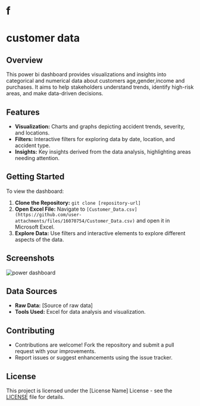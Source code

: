 # f
# customer data

## Overview
This power bi dashboard provides visualizations and insights into categorical and numerical data about customers age,gender,income and purchases. It aims to help stakeholders understand trends, identify high-risk areas, and make data-driven decisions.

## Features
- **Visualization:** Charts and graphs depicting accident trends, severity, and locations.
- **Filters:** Interactive filters for exploring data by date, location, and accident type.
- **Insights:** Key insights derived from the data analysis, highlighting areas needing attention.

## Getting Started
To view the dashboard:
1. **Clone the Repository:** `git clone [repository-url]`
2. **Open Excel File:** Navigate to `[Customer_Data.csv](https://github.com/user-attachments/files/16070754/Customer_Data.csv)` and open it in Microsoft Excel.
3. **Explore Data:** Use filters and interactive elements to explore different aspects of the data.

## Screenshots
![power dashboard](https://github.com/fatmamohsenmohamed/f/assets/125199503/e0fa5a2c-68bd-4c90-8c78-1cd802b36b35)

## Data Sources
- **Raw Data:** [Source of raw data]
- **Tools Used:** Excel for data analysis and visualization.

## Contributing
- Contributions are welcome! Fork the repository and submit a pull request with your improvements.
- Report issues or suggest enhancements using the issue tracker.

## License
This project is licensed under the [License Name] License - see the [LICENSE](LICENSE) file for details.
 
